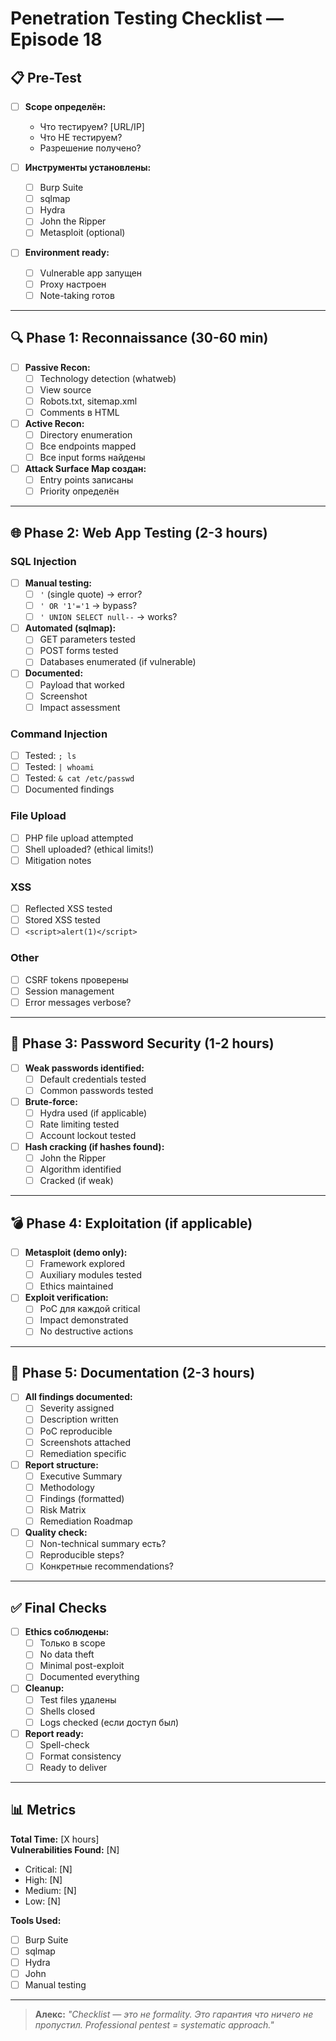 # Penetration Testing Checklist — Episode 18

## 📋 Pre-Test

- [ ] **Scope определён:**
  - Что тестируем? [URL/IP]
  - Что НЕ тестируем?
  - Разрешение получено?

- [ ] **Инструменты установлены:**
  - [ ] Burp Suite
  - [ ] sqlmap
  - [ ] Hydra
  - [ ] John the Ripper
  - [ ] Metasploit (optional)

- [ ] **Environment ready:**
  - [ ] Vulnerable app запущен
  - [ ] Proxy настроен
  - [ ] Note-taking готов

---

## 🔍 Phase 1: Reconnaissance (30-60 min)

- [ ] **Passive Recon:**
  - [ ] Technology detection (whatweb)
  - [ ] View source
  - [ ] Robots.txt, sitemap.xml
  - [ ] Comments в HTML

- [ ] **Active Recon:**
  - [ ] Directory enumeration
  - [ ] Все endpoints mapped
  - [ ] Все input forms найдены

- [ ] **Attack Surface Map создан:**
  - [ ] Entry points записаны
  - [ ] Priority определён

---

## 🌐 Phase 2: Web App Testing (2-3 hours)

### SQL Injection

- [ ] **Manual testing:**
  - [ ] `'` (single quote) → error?
  - [ ] `' OR '1'='1` → bypass?
  - [ ] `' UNION SELECT null--` → works?

- [ ] **Automated (sqlmap):**
  - [ ] GET parameters tested
  - [ ] POST forms tested
  - [ ] Databases enumerated (if vulnerable)

- [ ] **Documented:**
  - [ ] Payload that worked
  - [ ] Screenshot
  - [ ] Impact assessment

### Command Injection

- [ ] Tested: `; ls`
- [ ] Tested: `| whoami`
- [ ] Tested: `& cat /etc/passwd`
- [ ] Documented findings

### File Upload

- [ ] PHP file upload attempted
- [ ] Shell uploaded? (ethical limits!)
- [ ] Mitigation notes

### XSS

- [ ] Reflected XSS tested
- [ ] Stored XSS tested
- [ ] `<script>alert(1)</script>`

### Other

- [ ] CSRF tokens проверены
- [ ] Session management
- [ ] Error messages verbose?

---

## 🔑 Phase 3: Password Security (1-2 hours)

- [ ] **Weak passwords identified:**
  - [ ] Default credentials tested
  - [ ] Common passwords tested

- [ ] **Brute-force:**
  - [ ] Hydra used (if applicable)
  - [ ] Rate limiting tested
  - [ ] Account lockout tested

- [ ] **Hash cracking (if hashes found):**
  - [ ] John the Ripper
  - [ ] Algorithm identified
  - [ ] Cracked (if weak)

---

## 💣 Phase 4: Exploitation (if applicable)

- [ ] **Metasploit (demo only):**
  - [ ] Framework explored
  - [ ] Auxiliary modules tested
  - [ ] Ethics maintained

- [ ] **Exploit verification:**
  - [ ] PoC для каждой critical
  - [ ] Impact demonstrated
  - [ ] No destructive actions

---

## 📝 Phase 5: Documentation (2-3 hours)

- [ ] **All findings documented:**
  - [ ] Severity assigned
  - [ ] Description written
  - [ ] PoC reproducible
  - [ ] Screenshots attached
  - [ ] Remediation specific

- [ ] **Report structure:**
  - [ ] Executive Summary
  - [ ] Methodology
  - [ ] Findings (formatted)
  - [ ] Risk Matrix
  - [ ] Remediation Roadmap

- [ ] **Quality check:**
  - [ ] Non-technical summary есть?
  - [ ] Reproducible steps?
  - [ ] Конкретные recommendations?

---

## ✅ Final Checks

- [ ] **Ethics соблюдены:**
  - [ ] Только в scope
  - [ ] No data theft
  - [ ] Minimal post-exploit
  - [ ] Documented everything

- [ ] **Cleanup:**
  - [ ] Test files удалены
  - [ ] Shells closed
  - [ ] Logs checked (если доступ был)

- [ ] **Report ready:**
  - [ ] Spell-check
  - [ ] Format consistency
  - [ ] Ready to deliver

---

## 📊 Metrics

**Total Time:** [X hours]  
**Vulnerabilities Found:** [N]  
- Critical: [N]
- High: [N]
- Medium: [N]
- Low: [N]

**Tools Used:**
- [ ] Burp Suite
- [ ] sqlmap
- [ ] Hydra
- [ ] John
- [ ] Manual testing

---

> **Алекс:** *"Checklist — это не formality. Это гарантия что ничего не пропустил. Professional pentest = systematic approach."*
